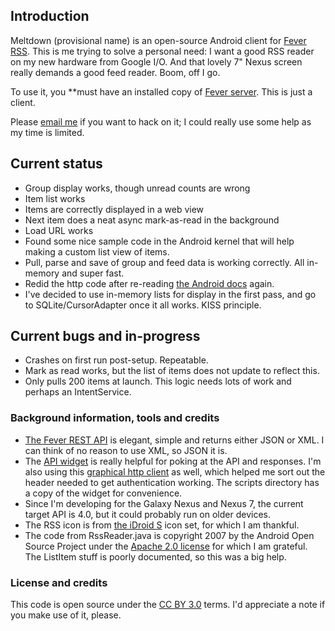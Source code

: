 ## Introduction
Meltdown (provisional name) is an open-source Android client for [Fever RSS](http://feedafever.com/). This is me trying to solve a personal need: I want a good RSS reader on my new hardware from Google I/O. And that lovely 7" Nexus screen really demands a good feed reader. Boom, off I go.

To use it, you **must have an installed copy of [Fever server](http://feedafever.com/). This is just a client.

Please [email me](mailto:phubbard@gmail.com) if you want to hack on it; I could really use some help as my time is limited.

## Current status
* Group display works, though unread counts are wrong
* Item list works
* Items are correctly displayed in a web view
* Next item does a neat async mark-as-read in the background
* Load URL works
* Found some nice sample code in the Android kernel that will help making a custom list view of items.
* Pull, parse and save of group and feed data is working correctly. All in-memory and super fast.
* Redid the http code after re-reading [the Android docs](http://developer.android.com/guide/components/processes-and-threads.html) again.
* I've decided to use in-memory lists for display in the first pass, and go to SQLite/CursorAdapter once it all works. KISS principle.

## Current bugs and in-progress
* Crashes on first run post-setup. Repeatable.
* Mark as read works, but the list of items does not update to reflect this.
* Only pulls 200 items at launch. This logic needs lots of work and perhaps an IntentService.

### Background information, tools and credits
* [The Fever REST API](http://feedafever.com/api) is elegant, simple and returns either JSON or XML. I can think of no reason to use XML, so JSON it is.
* The [API widget](https://github.com/phubbard/Meltdown/blob/master/scripts/api-widget.html) is really helpful for poking at the API and responses. I'm also using this [graphical http client](http://httpclient.uservoice.com/) as well, which helped me sort out the header needed to get authentication working. The scripts directory has a copy of the widget for convenience.
* Since I'm developing for the Galaxy Nexus and Nexus 7, the current target API is 4.0, but it could probably run on older devices.
* The RSS icon is from [the iDroid S](http://iiro.eu/idroids/) icon set, for which I am thankful.
* The code from RssReader.java is copyright 2007 by the Android Open Source Project under the [Apache 2.0 license](http://www.apache.org/licenses/LICENSE-2.0) for which I am grateful. The ListItem stuff is poorly documented, so this was a big help. 

### License and credits

This code is open source under the [CC BY 3.0](http://creativecommons.org/licenses/by/3.0/us/) terms. I'd appreciate a note if you make use of it, please.


